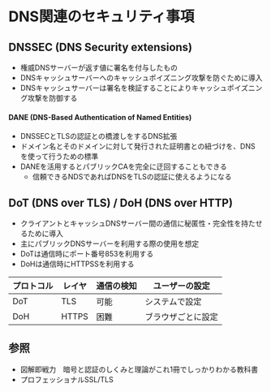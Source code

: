 # DNS関連のセキュリティ事項
## DNSSEC (DNS Security extensions)
- 権威DNSサーバーが返す値に署名を付与したもの
- DNSキャッシュサーバーへのキャッシュポイズニング攻撃を防ぐために導入
- DNSキャッシュサーバーは署名を検証することによりキャッシュポイズニング攻撃を防御する

#### DANE (DNS-Based Authentication of Named Entities)
- DNSSECとTLSの認証との橋渡しをするDNS拡張
- ドメイン名とそのドメインに対して発行された証明書との紐づけを、DNS を使って行うための標準
- DANEを活用するとパブリックCAを完全に迂回することもできる
  - 信頼できるNDSであればDNSをTLSの認証に使えるようになる

## DoT (DNS over TLS) / DoH (DNS over HTTP)
- クライアントとキャッシュDNSサーバー間の通信に秘匿性・完全性を持たせるために導入
- 主にパブリックDNSサーバーを利用する際の使用を想定
- DoTは通信時にポート番号853を利用する
- DoHは通信時にHTTPSSを利用する

| プロトコル | レイヤ | 通信の検知 | ユーザーの設定     |
| -          | -      | -          | -                  |
| DoT        | TLS    | 可能       | システムで設定     |
| DoH        | HTTPS  | 困難       | ブラウザごとに設定 |

## 参照
- 図解即戦力　暗号と認証のしくみと理論がこれ1冊でしっかりわかる教科書
- プロフェッショナルSSL/TLS
